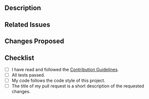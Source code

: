 ## Description

<!--- Include a brief description of the changes you've made --->

## Related Issues

<!--- Include any related issues or pull requests that this PR addresses or is related to. Use GitHub's shorthand syntax to link to them, like #1234. --->

## Changes Proposed

<!--- Describe the changes you've made in detail. Be specific and include any relevant code snippets. --->

## Checklist

- [ ] I have read and followed the [Contribution Guidelines](https://github.com/asabhi6776/astree/blob/master/CONTRIBUTING.md).
- [ ] All tests passed.
- [ ] My code follows the code style of this project.
- [ ] The title of my pull request is a short description of the requested changes.
